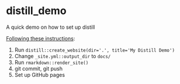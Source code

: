 # distill_demo
A quick demo on how to set up distill



[Following these instructions](https://rstudio.github.io/distill/website.html#getting-started):

1. Run `distill::create_website(dir='.', title='My Distill Demo')`
2. Change `_site.yml::output_dir` to `docs/`
3. Run `rmarkdown::render_site()`
4. git commit, git push
5. Set up GitHub pages